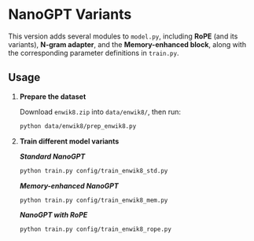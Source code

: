 # NanoGPT Variants

This version adds several modules to `model.py`, including **RoPE** (and its variants), **N-gram adapter**, and the **Memory-enhanced block**, along with the corresponding parameter definitions in `train.py`.

## Usage

1. **Prepare the dataset**

   Download `enwik8.zip` into `data/enwik8/`, then run:

   ```bash
   python data/enwik8/prep_enwik8.py

2. **Train different model variants**

   ***Standard NanoGPT***
   ```bash
   python train.py config/train_enwik8_std.py
   ```

   ***Memory-enhanced NanoGPT***
   ```bash
   python train.py config/train_enwik8_mem.py
   ```

   ***NanoGPT with RoPE***
   ```bash
   python train.py config/train_enwik8_rope.py
   ```
